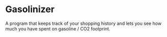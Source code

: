 # Gasolinizer
A program that keeps track of your shopping history and lets you see how much you have spent on gasoline / CO2 footprint.
